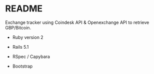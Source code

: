 # README

Exchange tracker using Coindesk API & Openexchange API to retrieve GBP/Bitcoin. 

* Ruby version 2

* Rails 5.1

* RSpec / Capybara

* Bootstrap
